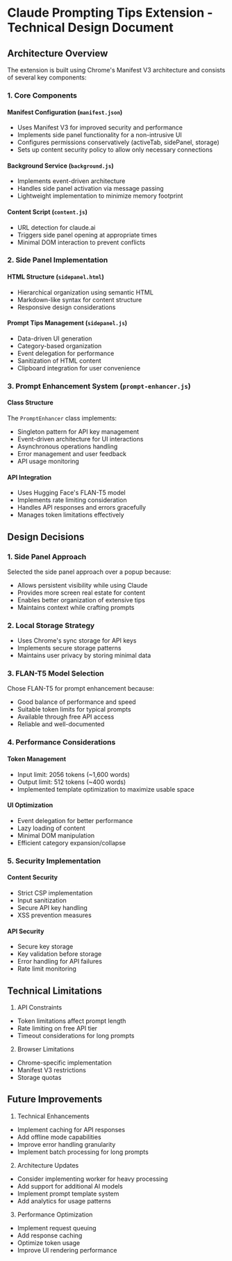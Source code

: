 # Claude Prompting Tips Extension - Technical Design Document

## Architecture Overview

The extension is built using Chrome's Manifest V3 architecture and consists of several key components:

### 1. Core Components

#### Manifest Configuration (`manifest.json`)
- Uses Manifest V3 for improved security and performance
- Implements side panel functionality for a non-intrusive UI
- Configures permissions conservatively (activeTab, sidePanel, storage)
- Sets up content security policy to allow only necessary connections

#### Background Service (`background.js`)
- Implements event-driven architecture
- Handles side panel activation via message passing
- Lightweight implementation to minimize memory footprint

#### Content Script (`content.js`)
- URL detection for claude.ai
- Triggers side panel opening at appropriate times
- Minimal DOM interaction to prevent conflicts

### 2. Side Panel Implementation

#### HTML Structure (`sidepanel.html`)
- Hierarchical organization using semantic HTML
- Markdown-like syntax for content structure
- Responsive design considerations

#### Prompt Tips Management (`sidepanel.js`)
- Data-driven UI generation
- Category-based organization
- Event delegation for performance
- Sanitization of HTML content
- Clipboard integration for user convenience

### 3. Prompt Enhancement System (`prompt-enhancer.js`)

#### Class Structure
The `PromptEnhancer` class implements:
- Singleton pattern for API key management
- Event-driven architecture for UI interactions
- Asynchronous operations handling
- Error management and user feedback
- API usage monitoring

#### API Integration
- Uses Hugging Face's FLAN-T5 model
- Implements rate limiting consideration
- Handles API responses and errors gracefully
- Manages token limitations effectively

## Design Decisions

### 1. Side Panel Approach
Selected the side panel approach over a popup because:
- Allows persistent visibility while using Claude
- Provides more screen real estate for content
- Enables better organization of extensive tips
- Maintains context while crafting prompts

### 2. Local Storage Strategy
- Uses Chrome's sync storage for API keys
- Implements secure storage patterns
- Maintains user privacy by storing minimal data

### 3. FLAN-T5 Model Selection
Chose FLAN-T5 for prompt enhancement because:
- Good balance of performance and speed
- Suitable token limits for typical prompts
- Available through free API access
- Reliable and well-documented

### 4. Performance Considerations

#### Token Management
- Input limit: 2056 tokens (~1,600 words)
- Output limit: 512 tokens (~400 words)
- Implemented template optimization to maximize usable space

#### UI Optimization
- Event delegation for better performance
- Lazy loading of content
- Minimal DOM manipulation
- Efficient category expansion/collapse

### 5. Security Implementation

#### Content Security
- Strict CSP implementation
- Input sanitization
- Secure API key handling
- XSS prevention measures

#### API Security
- Secure key storage
- Key validation before storage
- Error handling for API failures
- Rate limit monitoring

## Technical Limitations

1. API Constraints
- Token limitations affect prompt length
- Rate limiting on free API tier
- Timeout considerations for long prompts

2. Browser Limitations
- Chrome-specific implementation
- Manifest V3 restrictions
- Storage quotas

## Future Improvements

1. Technical Enhancements
- Implement caching for API responses
- Add offline mode capabilities
- Improve error handling granularity
- Implement batch processing for long prompts

2. Architecture Updates
- Consider implementing worker for heavy processing
- Add support for additional AI models
- Implement prompt template system
- Add analytics for usage patterns

3. Performance Optimization
- Implement request queuing
- Add response caching
- Optimize token usage
- Improve UI rendering performance
